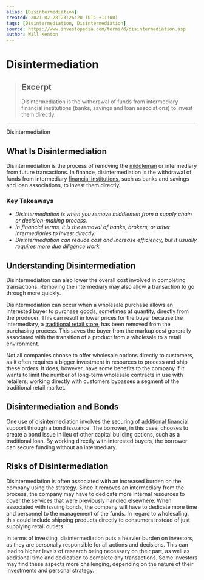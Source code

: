 ```yaml
---
alias: [Disintermediation]
created: 2021-02-28T23:26:20 (UTC +11:00)
tags: [Disintermediation, Disintermediation]
source: https://www.investopedia.com/terms/d/disintermediation.asp
author: Will Kenton
---
```


# Disintermediation

> ## Excerpt
> Disintermediation is the withdrawal of funds from intermediary financial institutions (banks, savings and loan associations) to invest them directly.

---

Disintermediation
## What Is Disintermediation

Disintermediation is the process of removing the [middleman](https://www.investopedia.com/terms/m/middleman.asp) or intermediary from future transactions. In finance, disintermediation is the withdrawal of funds from intermediary [financial institutions](https://www.investopedia.com/terms/f/financialinstitution.asp), such as banks and savings and loan associations, to invest them directly.

### Key Takeaways

-   _Disintermediation is when you remove middlemen from a supply chain or decision-making process._
-   _In financial terms, it is the removal of banks, brokers, or other intermediaries to invest directly._
-   _Disintermediation can reduce cost and increase efficiency, but it usually requires more due diligence work._

## Understanding Disintermediation

Disintermediation can also lower the overall cost involved in completing transactions. Removing the intermediary may also allow a transaction to go through more quickly.

Disintermediation can occur when a wholesale purchase allows an interested buyer to purchase goods, sometimes at quantity, directly from the producer. This can result in lower prices for the buyer because the intermediary, a [traditional retail store](https://www.investopedia.com/articles/markets/122415/worlds-top-10-retailers-wmt-cost.asp), has been removed from the purchasing process. This saves the buyer from the markup cost generally associated with the transition of a product from a wholesale to a retail environment.

Not all companies choose to offer wholesale options directly to customers, as it often requires a bigger investment in resources to process and ship these orders. It does, however, have some benefits to the company if it wants to limit the number of long-term wholesale contracts in use with retailers; working directly with customers bypasses a segment of the traditional retail market.

## Disintermediation and Bonds

One use of disintermediation involves the securing of additional financial support through a bond issuance. The borrower, in this case, chooses to create a bond issue in lieu of other capital building options, such as a traditional loan. By working directly with interested buyers, the borrower can secure funding without an intermediary.

## Risks of Disintermediation

Disintermediation is often associated with an increased burden on the company using the strategy. Since it removes an intermediary from the process, the company may have to dedicate more internal resources to cover the services that were previously handled elsewhere. When associated with issuing bonds, the company will have to dedicate more time and personnel to the management of the funds. In regard to wholesaling, this could include shipping products directly to consumers instead of just supplying retail outlets.

In terms of investing, disintermediation puts a heavier burden on investors, as they are personally responsible for all actions and decisions. This can lead to higher levels of research being necessary on their part, as well as additional time and dedication to complete any transactions. Some investors may find these aspects more challenging, depending on the nature of their investments and personal strategy.
